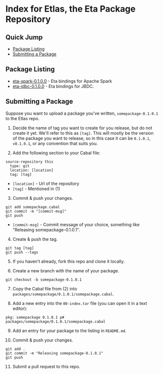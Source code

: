 # Index for Etlas, the Eta Package Repository

## Quick Jump
- [Package Listing](#package-listing)
- [Submitting a Package](#submitting-a-package)

## Package Listing

- [eta-spark-0.1.0.0](https://github.com/Jyothsnasrinivas/eta-spark) - Eta bindings for Apache Spark
- [eta-jdbc-0.1.0.0](https://github.com/Jyothsnasrinivas/eta-jdbc) - Eta bindings for JBDC.

## Submitting a Package

Suppose you want to upload a package you've written, `somepackage-0.1.0.1` to the Etlas repo.

1. Decide the name of tag you want to create for you release, but do not create it yet. We'll refer to this as `[tag]`. This will mostly be the version of the package you want to release, so in this case it can be `0.1.0.1`, `v0.1.0.1`, or any convention that suits you.

2. Add the following section to your Cabal file:

```
source-repository this
  type: git
  location: [location] 
  tag: [tag] 
```

  - `[location]` - Url of the repository
  - `[tag]` - Mentioned in (1)

3. Commit & push your changes.

```
git add somepackage.cabal
git commit -m "[commit-msg]"
git push
```
  - `[commit-msg]` - Commit message of your choice, something like "Releasing somepackage-0.1.0.1".

4. Create & push the tag.

```
git tag [tag]
git push --tags
```

5. If you haven't already, fork this repo and clone it locally.

6. Create a new branch with the name of your package.

```
git checkout -b somepackage-0.1.0.1
```

7. Copy the Cabal file from (2) into `packages/somepackage/0.1.0.1/somepackage.cabal`.

8. Add a new entry into the `00-index.tar` file (you can open it in a text editor):

```
pkg: somepackage 0.1.0.1 p# packages/somepackage/0.1.0.1/somepackage.cabal
```

9. Add an entry for your package to the listing in `README.md`.

10. Commit & push your changes.

```
git add .
git commit -m "Releasing somepackage-0.1.0.1"
git push
```

11. Submit a pull request to this repo.
